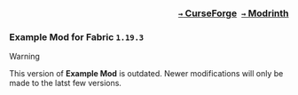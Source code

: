 ### <p align=right>[`→` CurseForge](https://www.curseforge.com/minecraft/mc-mods/modid)&ensp;[`→` Modrinth](https://modrinth.com/mod/fabric-api)</p>

### Example Mod for Fabric `1.19.3`

> [!WARNING]
> This version of **Example Mod** is outdated. Newer modifications will only be made to the latst few versions.

